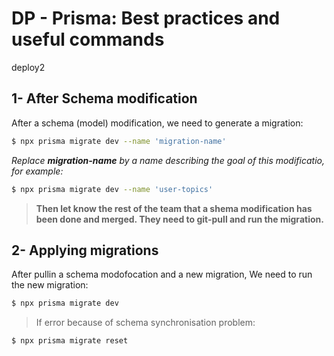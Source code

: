 # DP - Prisma: Best practices and useful commands

deploy2

## 1- After Schema modification

After a schema (model) modification, we need to generate a migration:

```bash
$ npx prisma migrate dev --name 'migration-name'
```

_Replace **migration-name** by a name describing the goal of this modificatio, for example:_

```bash
$ npx prisma migrate dev --name 'user-topics'
```

> **Then let know the rest of the team that a shema modification has been done and merged. They need to git-pull and run the migration.**

## 2- Applying migrations

After pullin a schema modofocation and a new migration,
We need to run the new migration:

```bash
$ npx prisma migrate dev
```

> If error because of schema synchronisation problem:

```bash
$ npx prisma migrate reset
```
